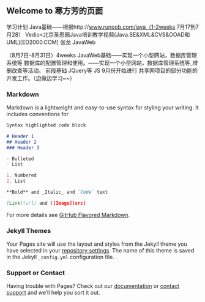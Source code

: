 ## Welcome to 寒方芳的页面

学习计划
Java基础——根据http://www.runoob.com/java（1-2weeks 7月17到7月28）
	Vedio<北京圣思园Java培训教学视频(Java.SE&XML&CVS&OOAD和UML)[ED2000.COM]
	张龙 JavaWeb
	
（8月7日-8月31日）4weeks
JavaWeb基础——实现一个小型网站，数据库管理系统等
数据库的配置管理和使用。——实现一个小型网站，数据库管理系统等_增删改查等活动。
前段基础 JQuery等 JS
9月份开始进行 共享网项目的部分功能的开发工作。（边做边学习~~）


### Markdown

Markdown is a lightweight and easy-to-use syntax for styling your writing. It includes conventions for

```markdown
Syntax highlighted code block

# Header 1
## Header 2
### Header 3

- Bulleted
- List

1. Numbered
2. List

**Bold** and _Italic_ and `Code` text

[Link](url) and ![Image](src)
```

For more details see [GitHub Flavored Markdown](https://guides.github.com/features/mastering-markdown/).

### Jekyll Themes

Your Pages site will use the layout and styles from the Jekyll theme you have selected in your [repository settings](https://github.com/hfsophie123/hfsophie123.github.io/settings). The name of this theme is saved in the Jekyll `_config.yml` configuration file.

### Support or Contact

Having trouble with Pages? Check out our [documentation](https://help.github.com/categories/github-pages-basics/) or [contact support](https://github.com/contact) and we’ll help you sort it out.
